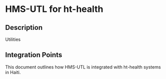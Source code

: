 # HMS-UTL for ht-health

## Description

Utilities

## Integration Points

This document outlines how HMS-UTL is integrated with ht-health systems in Haiti.

